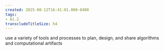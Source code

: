 ```yaml
---
created: 2025-08-12T16:41:01.000-0400
tags:
- A1.2
transcludeTitleSize: h4
---
```


use a variety of tools and processes to plan, design, and share algorithms and computational artifacts